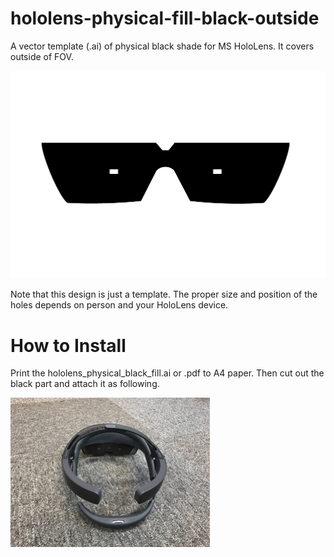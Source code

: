 # hololens-physical-fill-black-outside
A vector template (.ai) of physical black shade for MS HoloLens. It covers outside of FOV.

![appearance](image.png)

Note that this design is just a template. The proper size and position of the holes depends on person and your HoloLens device.

# How to Install
Print the hololens_physical_black_fill.ai or .pdf to A4 paper. Then cut out the black part and attach it as following.

![installed](installed.jpg)
